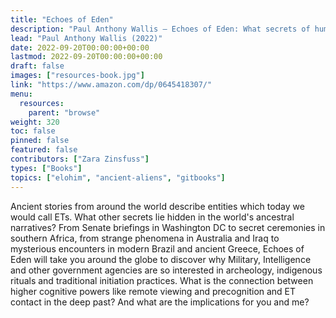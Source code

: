 ```yaml
---
title: "Echoes of Eden"
description: "Paul Anthony Wallis — Echoes of Eden: What secrets of human potential were buried with our ancestors' memories of ET contact? (2022)"
lead: "Paul Anthony Wallis (2022)"
date: 2022-09-20T00:00:00+00:00
lastmod: 2022-09-20T00:00:00+00:00
draft: false
images: ["resources-book.jpg"]
link: "https://www.amazon.com/dp/0645418307/"
menu:
  resources:
    parent: "browse"
weight: 320
toc: false
pinned: false
featured: false
contributors: ["Zara Zinsfuss"]
types: ["Books"]
topics: ["elohim", "ancient-aliens", "gitbooks"]
---
```

Ancient stories from around the world describe entities which today we would call ETs. What other secrets lie hidden in the world's ancestral narratives? From Senate briefings in Washington DC to secret ceremonies in southern Africa, from strange phenomena in Australia and Iraq to mysterious encounters in modern Brazil and ancient Greece, Echoes of Eden will take you around the globe to discover why Military, Intelligence and other government agencies are so interested in archeology, indigenous rituals and traditional initiation practices. What is the connection between higher cognitive powers like remote viewing and precognition and ET contact in the deep past? And what are the implications for you and me?
